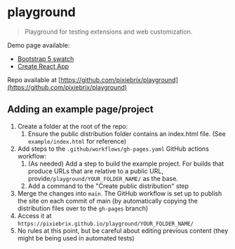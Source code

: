 # playground

> Playground for testing extensions and web customization.

Demo page available: 
* [Bootstrap 5 swatch](https://pixiebrix.github.io/playground/example/)
* [Create React App](https://pixiebrix.github.io/playground/example/)

Repo available at [https://github.com/pixiebrix/playground](https://github.com/pixiebrix/playground)

## Adding an example page/project

1. Create a folder at the root of the repo:
   1. Ensure the public distribution folder contains an index.html file. (See `example/index.html` for reference) 
2. Add steps to the `.github/workflows/gh-pages.yaml` GitHub actions workflow:
   1. (As needed) Add a step to build the example project. For builds that produce URLs that are relative to a public URL, provide`/playground/YOUR_FOLDER_NAME/` as the base.
   2. Add a command to the "Create public distribution" step
3. Merge the changes into `main`. The GitHub workflow is set up to publish the site on each commit of main (by automatically copying the distribution files over to the `gh-pages` branch)
4. Access it at `https://pixiebrix.github.io/playground/YOUR_FOLDER_NAME/`
5. No rules at this point, but be careful about editing previous content (they might be being used in automated tests)
